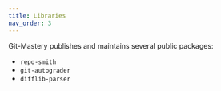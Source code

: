 ```yaml
---
title: Libraries
nav_order: 3
---
```


Git-Mastery publishes and maintains several public packages:

- `repo-smith`
- `git-autograder`
- `difflib-parser`
